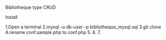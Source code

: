 Bibliotheque type CRUD



Install

1.Open a terminal
2.mysql -u db-user -p bibliotheque_mysql.sql
3.git clone 
4.rename conf.sample.php to conf.php
5.
6.
7.